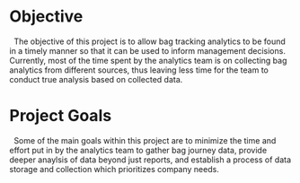 # Objective
&nbsp; The objective of this project is to allow bag tracking analytics to be found in a timely manner so that it can be used to inform management decisions. Currently, most of the time spent by the analytics team is on collecting bag analytics from different sources, thus leaving less time for the team to conduct true analysis based on collected data.

# Project Goals
&nbsp; Some of the main goals within this project are to minimize the time and effort put in by the analytics team to gather bag journey data, provide deeper anaylsis of data beyond just reports, and establish a process of data storage and collection which prioritizes company needs.
